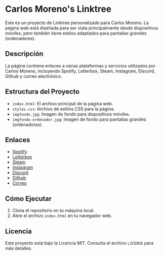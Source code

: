 # Carlos Moreno's Linktree

Este es un proyecto de Linktree personalizado para Carlos Moreno. La página web está diseñada para ser vista principalmente desde dispositivos móviles, pero también tiene estilos adaptados para pantallas grandes (ordenadores).

## Descripción

La página contiene enlaces a varias plataformas y servicios utilizados por Carlos Moreno, incluyendo Spotify, Letterbox, Steam, Instagram, Discord, Github y correo electrónico.

## Estructura del Proyecto

- `index.html`: El archivo principal de la página web.
- `styles.css`: Archivo de estilos CSS para la página.
- `imgfondo.jpg`: Imagen de fondo para dispositivos móviles.
- `imgfondo-ordenador.jpg`: Imagen de fondo para pantallas grandes (ordenadores).

## Enlaces

- [Spotify](https://open.spotify.com/user/21ekd643rqqyxhssbnqjycrfy?si=f6f29d6814664eab)
- [Letterbox](https://boxd.it/9uosP)
- [Steam](https://steamcommunity.com/id/poopoopeepeeheehee/)
- [Instagram](https://www.instagram.com/carlosmorenomalvado/)
- [Discord](https://discordapp.com/users/357955189149532161)
- [Github](https://github.com/carmoran0)
- [Correo](mailto:metricas_mensulas.0p@icloud.com)

## Cómo Ejecutar

1. Clona el repositorio en tu máquina local.
2. Abre el archivo `index.html` en tu navegador web.

## Licencia

Este proyecto está bajo la Licencia MIT. Consulta el archivo `LICENSE` para más detalles.
